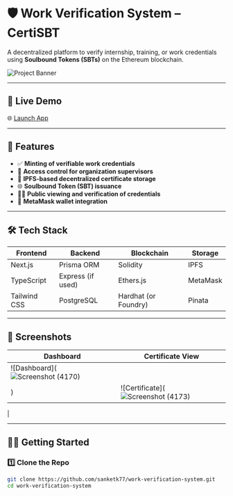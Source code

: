 # 🛡️ Work Verification System – CertiSBT

A decentralized platform to verify internship, training, or work credentials using **Soulbound Tokens (SBTs)** on the Ethereum blockchain.

![Project Banner](https://user-images.githubusercontent.com/0000000/0000000/banner.png) <!-- You can upload a banner image to GitHub and replace this link -->

---

## 🔗 Live Demo
🌐 [Launch App](https://certi-sbt.vercel.app)

---

## 🚀 Features

- ✅ **Minting of verifiable work credentials**
- 🔐 **Access control for organization supervisors**
- 🧾 **IPFS-based decentralized certificate storage**
- 🌐 **Soulbound Token (SBT) issuance**
- 👨‍🎓 **Public viewing and verification of credentials**
- 🔗 **MetaMask wallet integration**

---

## 🛠️ Tech Stack

| Frontend      | Backend       | Blockchain    | Storage     |
|---------------|---------------|---------------|-------------|
| Next.js       | Prisma ORM    | Solidity      | IPFS        |
| TypeScript    | Express (if used) | Ethers.js     | MetaMask    |
| Tailwind CSS  | PostgreSQL    | Hardhat (or Foundry) | Pinata      |

---

## 📸 Screenshots

| Dashboard                         | Certificate View                    |
|-----------------------------------|-------------------------------------|
| ![Dashboard](![Screenshot (4170)](https://github.com/user-attachments/assets/45712ba0-d35f-45e2-ab75-7d1de6ed4321)
) | ![Certificate](![Screenshot (4173)](https://github.com/user-attachments/assets/c3f7a4c0-8f65-46f9-9120-ddc7de27c8a5)
 |

---

## 🧑‍💻 Getting Started

### 1️⃣ Clone the Repo

```bash
git clone https://github.com/sanketk77/work-verification-system.git
cd work-verification-system
